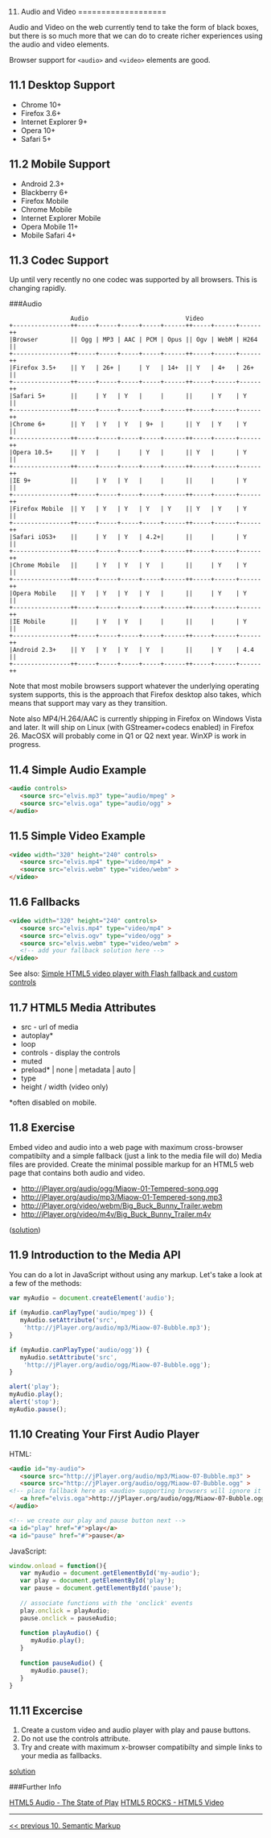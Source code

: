 11. Audio and Video
===================

Audio and Video on the web currently tend to take the form of black boxes, but there is so much more that we can do to create richer experiences using the audio and video elements.

Browser support for `<audio>` and `<video>` elements are good.

11.1 Desktop Support
--------------------

* Chrome 10+
* Firefox 3.6+
* Internet Explorer 9+
* Opera 10+
* Safari 5+

11.2 Mobile Support
-------------------

* Android 2.3+
* Blackberry 6+
* Firefox Mobile
* Chrome Mobile
* Internet Explorer Mobile
* Opera Mobile 11+
* Mobile Safari 4+

11.3 Codec Support
------------------

Up until very recently no one codec was supported by all browsers. This is changing rapidly.

###Audio

`````
                 Audio                           Video
+----------------++-----+-----+-----+-----+------++-----+------+------++
|Browser         || Ogg | MP3 | AAC | PCM | Opus || Ogv | WebM | H264 ||
+----------------++-----+-----+-----+-----+------++-----+------+------++
|Firefox 3.5+    || Y   | 26+ |     | Y   | 14+  || Y   | 4+   | 26+  ||
+----------------++-----+-----+-----+-----+------++-----+------+------++
|Safari 5+       ||     | Y   | Y   |     |      ||     | Y    | Y    ||
+----------------++-----+-----+-----+-----+------++-----+------+------++
|Chrome 6+       || Y   | Y   | Y   | 9+  |      || Y   | Y    | Y    ||
+----------------++-----+-----+-----+-----+------++-----+------+------++
|Opera 10.5+     || Y   |     |     | Y   |      || Y   |      | Y    ||
+----------------++-----+-----+-----+-----+------++-----+------+------++
|IE 9+           ||     | Y   | Y   |     |      ||     |      | Y    ||
+----------------++-----+-----+-----+-----+------++-----+------+------++
|Firefox Mobile  || Y   | Y   | Y   | Y   | Y    || Y   | Y    | Y    ||
+----------------++-----+-----+-----+-----+------++-----+------+------++
|Safari iOS3+    ||     | Y   | Y   | 4.2+|      ||     |      | Y    ||
+----------------++-----+-----+-----+-----+------++-----+------+------++
|Chrome Mobile   ||     | Y   | Y   | Y   |      ||     | Y    | Y    ||
+----------------++-----+-----+-----+-----+------++-----+------+------++
|Opera Mobile    || Y   | Y   | Y   | Y   |      ||     | Y    | Y    ||
+----------------++-----+-----+-----+-----+------++-----+------+------++
|IE Mobile       ||     | Y   | Y   |     |      ||     |      | Y    ||
+----------------++-----+-----+-----+-----+------++-----+------+------++
|Android 2.3+    || Y   | Y   | Y   | Y   |      ||     | Y    | 4.4  ||
+----------------++-----+-----+-----+-----+------++-----+------+------++

`````
Note that most mobile browsers support whatever the underlying operating system supports, this is the approach that Firefox desktop also takes, which means that support may vary as they transition.

Note also MP4/H.264/AAC is currently shipping in Firefox on Windows Vista and later. It will ship on Linux (with GStreamer+codecs enabled) in Firefox 26. MacOSX will probably come in Q1 or Q2 next year. WinXP is work in progress.

11.4 Simple Audio Example
-------------------------

`````html
<audio controls>
   <source src="elvis.mp3" type="audio/mpeg" >
   <source src="elvis.oga" type="audio/ogg" >
</audio>
`````


11.5 Simple Video Example
-------------------------

`````html
<video width="320" height="240" controls>
   <source src="elvis.mp4" type="video/mp4" >
   <source src="elvis.webm" type="video/webm" > 
</video>
`````

11.6 Fallbacks
--------------

`````html
<video width="320" height="240" controls>
   <source src="elvis.mp4" type="video/mp4" >
   <source src="elvis.ogv" type="video/ogg" >
   <source src="elvis.webm" type="video/webm" >
   <!-- add your fallback solution here -->
</video>
`````
See also: [Simple HTML5 video player with Flash fallback and custom controls](http://dev.opera.com/articles/view/simple-html5-video-flash-fallback-custom-controls/)

11.7 HTML5 Media Attributes
---------------------------

* src - url of media
* autoplay*
* loop
* controls - display the controls
* muted
* preload* | none | metadata | auto |
* type
* height / width (video only)

*often disabled on mobile.

11.8 Exercise
-------------

Embed video and audio into a web page with maximum cross-browser compatibilty and a simple fallback (just a link to the media file will do) Media files are provided. Create the minimal possible markup for an HTML5 web page that contains both audio and video.

* http://jPlayer.org/audio/ogg/Miaow-01-Tempered-song.ogg
* http://jPlayer.org/audio/mp3/Miaow-01-Tempered-song.mp3
* http://jPlayer.org/video/webm/Big_Buck_Bunny_Trailer.webm
* http://jPlayer.org/video/m4v/Big_Buck_Bunny_Trailer.m4v

([solution](http://jsbin.com/AdiFeWo/8/))

11.9 Introduction to the Media API
----------------------------------

You can do a lot in JavaScript without using any markup.
Let's take a look at a few of the methods:

`````javascript
var myAudio = document.createElement('audio');
	
if (myAudio.canPlayType('audio/mpeg')) {
   myAudio.setAttribute('src',
    'http://jPlayer.org/audio/mp3/Miaow-07-Bubble.mp3');
}

if (myAudio.canPlayType('audio/ogg')) {
   myAudio.setAttribute('src',
    'http://jPlayer.org/audio/ogg/Miaow-07-Bubble.ogg');
}

alert('play');
myAudio.play();
alert('stop');
myAudio.pause();
`````
11.10 Creating Your First Audio Player
--------------------------------------

HTML:

`````html
<audio id="my-audio">
   <source src="http://jPlayer.org/audio/mp3/Miaow-07-Bubble.mp3" >
   <source src="http://jPlayer.org/audio/ogg/Miaow-07-Bubble.ogg" >
<!-- place fallback here as <audio> supporting browsers will ignore it -->
   <a href="elvis.oga">http://jPlayer.org/audio/ogg/Miaow-07-Bubble.ogg</a>
</audio>

<!-- we create our play and pause button next -->
<a id="play" href="#">play</a>
<a id="pause" href="#">pause</a>
`````

JavaScript:
`````javascript
window.onload = function(){
   var myAudio = document.getElementById('my-audio');
   var play = document.getElementById('play');
   var pause = document.getElementById('pause');
	
   // associate functions with the 'onclick' events
   play.onclick = playAudio;
   pause.onclick = pauseAudio;
	
   function playAudio() {
      myAudio.play();
   }
	
   function pauseAudio() {
      myAudio.pause();
   }
}
`````

11.11 Excercise
---------------

1. Create a custom video and audio player with play and pause buttons.
2. Do not use the controls attribute.
3. Try and create with maximum x-browser compatibilty and simple links to your media as fallbacks.

[solution](https://gist.github.com/anonymous/7293594)

###Further Info

[HTML5 Audio - The State of Play](http://html5doctor.com/html5-audio-the-state-of-play/)
[HTML5 ROCKS - HTML5 Video](http://www.html5rocks.com/en/tutorials/video/basics/)

---

[<< previous 10. Semantic Markup](10-semantic.md)